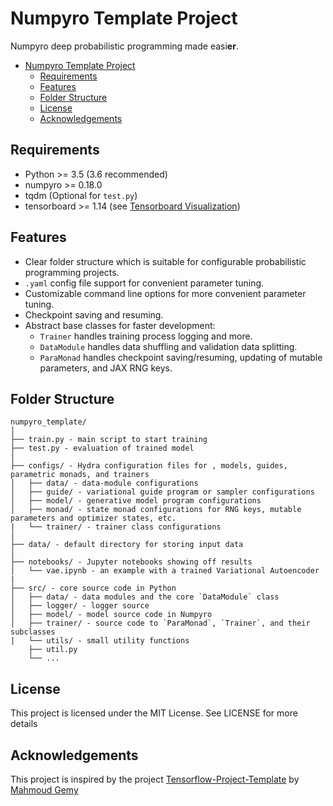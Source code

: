 # Numpyro Template Project
Numpyro deep probabilistic programming made easi**er**.

<!-- @import "[TOC]" {cmd="toc" depthFrom=1 depthTo=6 orderedList=false} -->

<!-- code_chunk_output -->

* [Numpyro Template Project](#numpyro-template-project)
	* [Requirements](#requirements)
	* [Features](#features)
	* [Folder Structure](#folder-structure)
	* [License](#license)
	* [Acknowledgements](#acknowledgements)

<!-- /code_chunk_output -->

## Requirements
* Python >= 3.5 (3.6 recommended)
* numpyro >= 0.18.0
* tqdm (Optional for `test.py`)
* tensorboard >= 1.14 (see [Tensorboard Visualization](#tensorboard-visualization))

## Features
* Clear folder structure which is suitable for configurable probabilistic programming projects.
* `.yaml` config file support for convenient parameter tuning.
* Customizable command line options for more convenient parameter tuning.
* Checkpoint saving and resuming.
* Abstract base classes for faster development:
  * `Trainer` handles training process logging and more.
  * `DataModule` handles data shuffling and validation data splitting.
  * `ParaMonad` handles checkpoint saving/resuming, updating of mutable parameters, and JAX RNG keys.

## Folder Structure
  ```
  numpyro_template/
  │
  ├── train.py - main script to start training
  ├── test.py - evaluation of trained model
  │
  ├── configs/ - Hydra configuration files for , models, guides, parametric monads, and trainers
  │   ├── data/ - data-module configurations
  │   ├── guide/ - variational guide program or sampler configurations
  │   ├── model/ - generative model program configurations
  │   ├── monad/ - state monad configurations for RNG keys, mutable parameters and optimizer states, etc.
  |   └── trainer/ - trainer class configurations
  │
  ├── data/ - default directory for storing input data
  │
  ├── notebooks/ - Jupyter notebooks showing off results
  │   └── vae.ipynb - an example with a trained Variational Autoencoder
  |
  ├── src/ - core source code in Python
  │   ├── data/ - data modules and the core `DataModule` class
  │   ├── logger/ - logger source
  │   ├── model/ - model source code in Numpyro
  │   ├── trainer/ - source code to `ParaMonad`, `Trainer`, and their subclasses
  |   └── utils/ - small utility functions
      ├── util.py
      └── ...  
  ```

## License
This project is licensed under the MIT License. See  LICENSE for more details

## Acknowledgements
This project is inspired by the project [Tensorflow-Project-Template](https://github.com/MrGemy95/Tensorflow-Project-Template) by [Mahmoud Gemy](https://github.com/MrGemy95)
